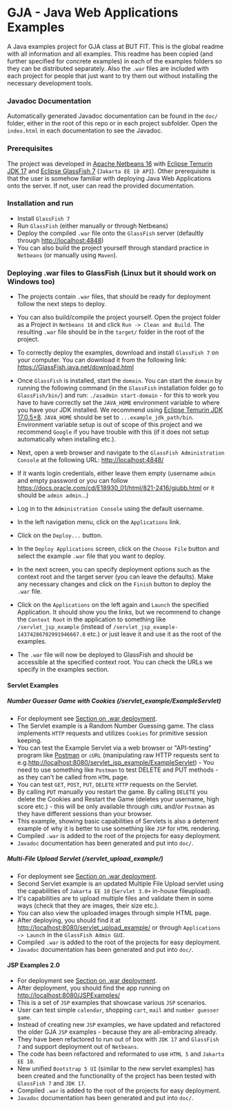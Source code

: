 # GJA - Java Web Applications Examples

A Java examples project for GJA class at BUT FIT.
This is the global readme with all information and all examples.
This readme has been copied (and further specified for concrete examples) in each of the examples folders so they can be distributed separately.
Also the `.war` files are included with each project for people that just want to try them out without installing the necessary development tools.

### Javadoc Documentation

Automatically generated Javadoc documentation can be found in the `doc/` folder, either in the root of this repo or in each project subfolder.
Open the `index.html` in each documentation to see the Javadoc.

### Prerequisites

 The project was developed in [Apache Netbeans 16](https://netbeans.apache.org/download/index.html) with [Eclipse Temurin JDK 17](https://adoptium.net/temurin/releases/?version=17) and [Eclipse GlassFish 7](https://projects.eclipse.org/projects/ee4j.GlassFish/releases/7.0.0) (`Jakarta EE 10 API`). Other prerequisite is that the user is somehow familiar with deploying Java Web Applications onto the server. If not, user can read
 the provided documentation.

### Installation and run

- Install `GlassFish 7`
- Run `GlassFish` (either manually or through Netbeans)
- Deploy the compiled `.war` file onto the `GlassFish` server (defaultly through [http://localhost:4848](http://localhost:4848))
- You can also build the project yourself through standard practice in `Netbeans` (or manually using `Maven`).

### Deploying .war files to GlassFish (Linux but it should work on Windows too)

- The projects contain `.war` files, that should be ready for deployment follow the next steps to deploy.

- You can also build/compile the project yourself. Open the project folder as a Project in `Netbeans 16` and click `Run -> Clean and Build`. The resulting `.war` file should be in the `target/` folder in the root of the project.

- To correctly deploy the examples, download and install `GlassFish 7` on your computer. You can download it from the following link:
    <https://GlassFish.java.net/download.html>

- Once `GlassFish` is installed, start the `domain`. You can start the `domain` by running the following command (in the `GlassFish` installation folder go to `GlassFish/bin/`) and run:
    `./asadmin start-domain` - for this to work you have to have correctly set the `JAVA_HOME` environment variable to where you have your JDK installed.
    We recommend using [Eclipse Temurin JDK 17.0.5+8](https://adoptium.net/temurin/releases/?version=17). `JAVA_HOME` should be set to `...example_jdk_path/bin`. Environment variable setup is out of scope of this project and we recommend `Google` if you have trouble with this (if it does not setup automatically when installing etc.).

- Next, open a web browser and navigate to the `GlassFish Administration Console` at the following URL:
    <http://localhost:4848/>

- If it wants login credentials, either leave them empty (username `admin` and empty password or you can follow <https://docs.oracle.com/cd/E18930_01/html/821-2416/giubb.html> or it should be `admin admin`...)

- Log in to the `Administration Console` using the default username.

- In the left navigation menu, click on the `Applications` link.

- Click on the `Deploy...` button.

- In the `Deploy Applications` screen, click on the `Choose File` button and select the example `.war` file that you want to deploy.

- In the next screen, you can specify deployment options such as the context root and the target server (you can leave the defaults). Make any necessary changes and click on the `Finish` button to deploy the `.war` file.

- Click on the `Applications` on the left again and `Launch` the specified Application. It should show you the links, but we recommend to change the `Context Root` in the application to something like `/servlet_jsp_example` (instead of `/servlet_jsp_example-14374286702991946667.0` etc.) or just leave it and use it as the root of the examples.

- The `.war` file will now be deployed to GlassFish and should be accessible at the specified context root. You can check the URLs we specify in the examples section.

#### Servlet Examples

##### Number Guesser Game with Cookies (/servlet_example/ExampleServlet)

- For deployment see [Section on .war deployment](#deploying-war-files-to-GlassFish-linux-but-it-should-work-on-windows-too).
- The Servlet example is a Random Number Guessing game. The class implements `HTTP` requests and utilizes `Cookies` for primitive session keeping.
- You can test the Example Servlet via a web browser or "API-testing" program like [Postman](https://www.postman.com/) or `cURL` (manipulating raw HTTP requests sent to e.g.<http://localhost:8080/servlet_jsp_example/ExampleServlet>) - You need to use something like `Postman` to test DELETE and PUT methods - as they can't be called from `HTML` page.
- You can test `GET`, `POST`, `PUT`, `DELETE`  `HTTP` requests on the Servlet.
- By calling `PUT` manually you restart the game. By calling `DELETE` you delete the Cookies and Restart the Game (deletes your username, high score etc.) - this will be only available through `cURL` and/or `Postman` as they have different sessions than your browser.
- This example, showing basic capabilities of Servlets is also a deterrent example of why it is better to use something like `JSP` for `HTML` rendering.
- Compiled `.war` is added to the root of the projects for easy deployment.
- `Javadoc` documentation has been generated and put into `doc/`.

##### Multi-File Upload Servlet (/servlet_upload_example/)

- For deployment see [Section on .war deployment](#deploying-war-files-to-GlassFish-linux-but-it-should-work-on-windows-too).
- Second Servlet example is an updated Multiple File Upload servlet using the capabilities of `Jakarta EE 10` (`Servlet 3.0+` in-house fileupload).
- It's capabilities are to upload multiple files and validate them in some ways (check that they are images, their size etc.).
- You can also view the uploaded images through simple HTML page.
- After deploying, you should find it at <http://localhost:8080/servlet_upload_example/> or through `Applications -> Launch` in the `GlassFish Admin GUI`.
- Compiled `.war` is added to the root of the projects for easy deployment.
- `Javadoc` documentation has been generated and put into `doc/`.

#### JSP Examples 2.0

- For deployment see [Section on .war deployment](#deploying-war-files-to-GlassFish-linux-but-it-should-work-on-windows-too).
- After deployment, you should find the app running on <http://localhost:8080/JSPExamples/>
- This is a set of `JSP` examples that showcase various `JSP` scenarios.
- User can test simple `calendar`, shopping `cart`, `mail` and `number guesser game`.
- Instead of creating new `JSP` examples, we have updated and refactored the older GJA `JSP` examples - because they are all-embracing already.
- They have been refactored to run out of box with `JDK 17` and `GlassFish 7` and support deployment out of `Netbeans`.
- The code has been refactored and reformated to use `HTML 5` and `Jakarta EE 10`.
- New unified `Bootstrap 5 UI` (similar to the new servlet examples) has been created and the functionality of the project has been tested with `GlassFish 7` and `JDK 17`.
- Compiled `.war` is added to the root of the projects for easy deployment.
- `Javadoc` documentation has been generated and put into `doc/`.
